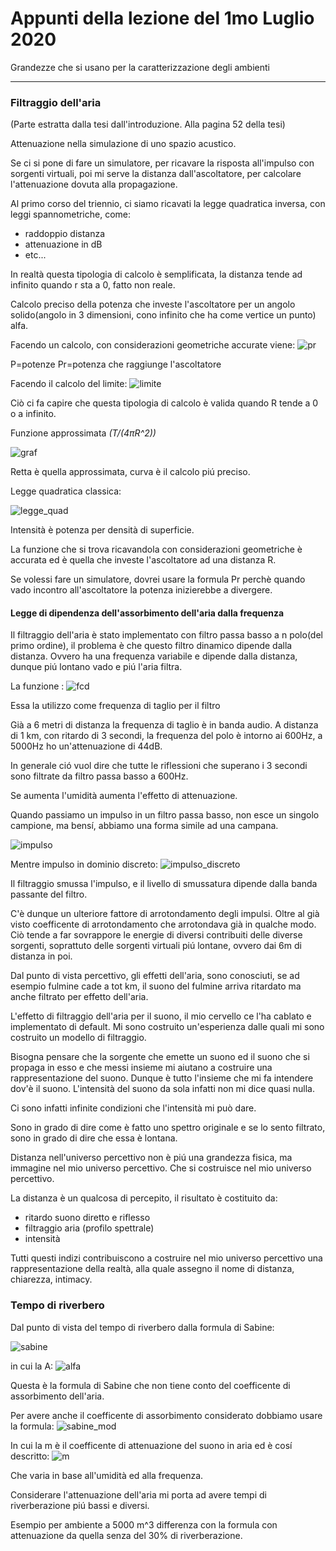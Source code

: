 # Appunti della lezione del 1mo Luglio 2020

Grandezze che si usano per la caratterizzazione degli ambienti

_______________

### Filtraggio dell'aria

(Parte estratta dalla tesi dall'introduzione. Alla pagina 52 della tesi)

Attenuazione nella simulazione di uno spazio acustico.

Se ci si pone di fare un simulatore, per ricavare la risposta all'impulso con sorgenti virtuali, poi mi serve la distanza dall'ascoltatore, per calcolare l'attenuazione dovuta alla propagazione.

Al primo corso del triennio, ci siamo ricavati la legge quadratica inversa, con leggi spannometriche, come:
- raddoppio distanza
- attenuazione in dB
- etc...

In realtà questa tipologia di calcolo è semplificata, la distanza tende ad infinito quando r sta a 0, fatto non reale.

Calcolo preciso della potenza che investe l'ascoltatore per un angolo solido(angolo in 3 dimensioni, cono infinito che ha come vertice un punto) alfa.

Facendo un calcolo, con considerazioni geometriche accurate viene:
![pr](pr.png)

P=potenze
Pr=potenza che raggiunge l'ascoltatore

Facendo il calcolo del limite:
![limite](limite.png)

Ciò ci fa capire che questa tipologia di calcolo è valida quando R tende a 0 o a infinito.

Funzione approssimata _(T/(4πR^2))_

![graf](graf.png)

Retta è quella approssimata, curva è il calcolo piú preciso.

Legge quadratica classica:

![legge_quad](legge_quad.png)

Intensità è potenza per densità di superficie.

La funzione che si trova ricavandola con considerazioni geometriche è accurata ed è quella che investe l'ascoltatore ad una distanza R.

Se volessi fare un simulatore, dovrei usare la formula Pr perchè quando vado incontro all'ascoltatore la potenza inizierebbe a divergere.

#### Legge di dipendenza dell'assorbimento dell'aria dalla frequenza

Il filtraggio dell'aria è stato implementato con filtro passa basso a n polo(del primo ordine), il problema è che questo filtro dinamico dipende dalla distanza. Ovvero ha una frequenza variabile e dipende dalla distanza, dunque piú lontano vado e piú l'aria filtra.

La funzione :
![fcd](fcd.png)

Essa la utilizzo come frequenza di taglio per il filtro

Già a 6 metri di distanza la frequenza di taglio è in banda audio. A distanza di 1 km, con ritardo di 3 secondi, la frequenza del polo è intorno ai 600Hz, a 5000Hz ho un'attenuazione di 44dB.

In generale ció vuol dire che tutte le riflessioni che superano i 3 secondi sono filtrate da filtro passa basso a 600Hz.

Se aumenta l'umidità aumenta l'effetto di attenuazione.

Quando passiamo un impulso in un filtro passa basso, non esce un singolo campione, ma bensí, abbiamo una forma simile ad una campana.

![impulso](impulso.png)

Mentre impulso in dominio discreto:
![impulso_discreto](impulso_discreto.png)

Il filtraggio smussa l'impulso, e il livello di smussatura dipende dalla banda passante del filtro.

C'è dunque un ulteriore fattore di arrotondamento degli impulsi.
Oltre al già visto coefficente di arrotondamento che arrotondava già in qualche modo. Ciò tende a far sovrappore le energie di diversi contribuiti delle diverse sorgenti, soprattuto delle sorgenti virtuali piú lontane, ovvero dai 6m di distanza in poi.

Dal punto di vista percettivo, gli effetti dell'aria, sono conosciuti, se ad esempio fulmine cade a tot km, il suono del fulmine arriva ritardato ma anche filtrato per effetto dell'aria.

L'effetto di filtraggio dell'aria per il suono, il mio cervello ce l'ha cablato e implementato di default.
Mi sono costruito un'esperienza dalle quali mi sono costruito un modello di filtraggio.

Bisogna pensare che la sorgente che emette un suono ed il suono che si propaga in esso e che messi insieme mi aiutano a costruire una rappresentazione del suono. Dunque è tutto l'insieme che mi fa intendere dov'è il suono. L'intensità del suono da sola infatti non mi dice quasi nulla.

Ci sono infatti infinite condizioni che l'intensità mi può dare.

Sono in grado di dire come è fatto uno spettro originale e se lo sento filtrato, sono in grado di dire che essa è lontana.

Distanza nell'universo percettivo non è piú una grandezza fisica, ma immagine nel mio universo percettivo. Che si costruisce nel mio universo percettivo.

La distanza è un qualcosa di percepito, il risultato è costituito da:
- ritardo suono diretto e riflesso
- filtraggio aria (profilo spettrale)
- intensità

Tutti questi indizi contribuiscono a costruire nel mio universo percettivo una rappresentazione della realtà, alla quale assegno il nome di distanza, chiarezza, intimacy.

### Tempo di riverbero

Dal punto di vista del tempo di riverbero dalla formula di Sabine:

![sabine](sabine.png)

in cui la A:
![alfa](alfa.png)

Questa è la formula di Sabine che non tiene conto del coefficente di assorbimento dell'aria.

Per avere anche il coefficente di assorbimento considerato dobbiamo usare la formula:
![sabine_mod](sabine_mod.png)

In cui la m è il coefficente di attenuazione del suono in aria ed è cosí descritto:
![m](m.png)

Che varia in base all'umidità ed alla frequenza.

Considerare l'attenuazione dell'aria mi porta ad avere tempi di riverberazione piú bassi e diversi.

Esempio per ambiente a 5000 m^3 differenza con la formula con attenuazione da quella senza del 30% di riverberazione.
